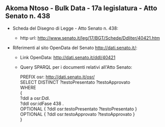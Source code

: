 ## Akoma Ntoso - Bulk Data - 17a legislatura - Atto Senato n. 438 ##

* Scheda del Disegno di Legge - Atto Senato n. 438:
	* http url: http://www.senato.it/leg/17/BGT/Schede/Ddliter/40421.htm

* Riferimenti al sito OpenData del Senato http://dati.senato.it/:
	* Link OpenData: http://dati.senato.it/ddl/40421
	* Query SPARQL per i documenti relativi all'Atto Senato:

        PREFIX osr: <http://dati.senato.it/osr/>  
		SELECT DISTINCT ?testoPresentato ?testoApprovato  
		WHERE  
		{  
		    ?ddl a osr:Ddl.  
		    ?ddl osr:idFase 438 .  
		    OPTIONAL { ?ddl osr:testoPresentato ?testoPresentato }  
		    OPTIONAL { ?ddl osr:testoApprovato ?testoApprovato }  
		}
		